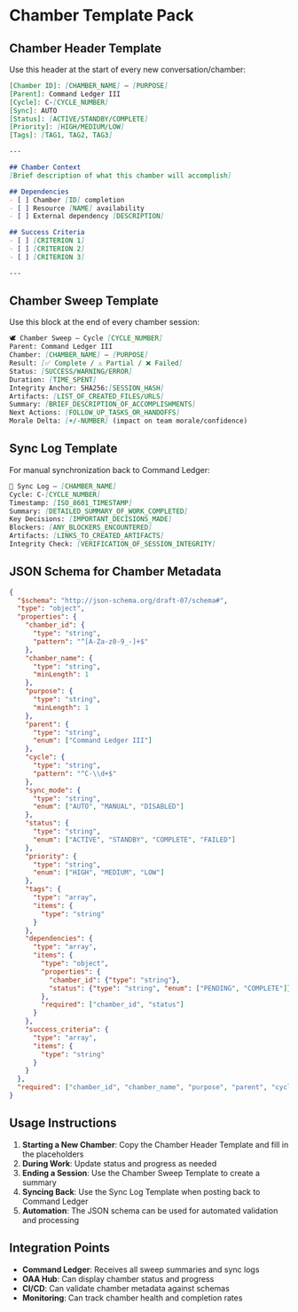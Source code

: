 # Chamber Template Pack

## Chamber Header Template

Use this header at the start of every new conversation/chamber:

```markdown
[Chamber ID]: [CHAMBER_NAME] – [PURPOSE]
[Parent]: Command Ledger III
[Cycle]: C-[CYCLE_NUMBER]
[Sync]: AUTO
[Status]: [ACTIVE/STANDBY/COMPLETE]
[Priority]: [HIGH/MEDIUM/LOW]
[Tags]: [TAG1, TAG2, TAG3]

---

## Chamber Context
[Brief description of what this chamber will accomplish]

## Dependencies
- [ ] Chamber [ID] completion
- [ ] Resource [NAME] availability
- [ ] External dependency [DESCRIPTION]

## Success Criteria
- [ ] [CRITERION 1]
- [ ] [CRITERION 2]
- [ ] [CRITERION 3]

---
```

## Chamber Sweep Template

Use this block at the end of every chamber session:

```markdown
🕊️ Chamber Sweep — Cycle [CYCLE_NUMBER]
Parent: Command Ledger III
Chamber: [CHAMBER_NAME] – [PURPOSE]
Result: [✅ Complete / ⚠️ Partial / ❌ Failed]
Status: [SUCCESS/WARNING/ERROR]
Duration: [TIME_SPENT]
Integrity Anchor: SHA256:[SESSION_HASH]
Artifacts: [LIST_OF_CREATED_FILES/URLS]
Summary: [BRIEF_DESCRIPTION_OF_ACCOMPLISHMENTS]
Next Actions: [FOLLOW_UP_TASKS_OR_HANDOFFS]
Morale Delta: [+/-NUMBER] (impact on team morale/confidence)
```

## Sync Log Template

For manual synchronization back to Command Ledger:

```markdown
🔄 Sync Log — [CHAMBER_NAME]
Cycle: C-[CYCLE_NUMBER]
Timestamp: [ISO_8601_TIMESTAMP]
Summary: [DETAILED_SUMMARY_OF_WORK_COMPLETED]
Key Decisions: [IMPORTANT_DECISIONS_MADE]
Blockers: [ANY_BLOCKERS_ENCOUNTERED]
Artifacts: [LINKS_TO_CREATED_ARTIFACTS]
Integrity Check: [VERIFICATION_OF_SESSION_INTEGRITY]
```

## JSON Schema for Chamber Metadata

```json
{
  "$schema": "http://json-schema.org/draft-07/schema#",
  "type": "object",
  "properties": {
    "chamber_id": {
      "type": "string",
      "pattern": "^[A-Za-z0-9_-]+$"
    },
    "chamber_name": {
      "type": "string",
      "minLength": 1
    },
    "purpose": {
      "type": "string",
      "minLength": 1
    },
    "parent": {
      "type": "string",
      "enum": ["Command Ledger III"]
    },
    "cycle": {
      "type": "string",
      "pattern": "^C-\\d+$"
    },
    "sync_mode": {
      "type": "string",
      "enum": ["AUTO", "MANUAL", "DISABLED"]
    },
    "status": {
      "type": "string",
      "enum": ["ACTIVE", "STANDBY", "COMPLETE", "FAILED"]
    },
    "priority": {
      "type": "string",
      "enum": ["HIGH", "MEDIUM", "LOW"]
    },
    "tags": {
      "type": "array",
      "items": {
        "type": "string"
      }
    },
    "dependencies": {
      "type": "array",
      "items": {
        "type": "object",
        "properties": {
          "chamber_id": {"type": "string"},
          "status": {"type": "string", "enum": ["PENDING", "COMPLETE"]}
        },
        "required": ["chamber_id", "status"]
      }
    },
    "success_criteria": {
      "type": "array",
      "items": {
        "type": "string"
      }
    }
  },
  "required": ["chamber_id", "chamber_name", "purpose", "parent", "cycle", "sync_mode", "status", "priority"]
}
```

## Usage Instructions

1. **Starting a New Chamber**: Copy the Chamber Header Template and fill in the placeholders
2. **During Work**: Update status and progress as needed
3. **Ending a Session**: Use the Chamber Sweep Template to create a summary
4. **Syncing Back**: Use the Sync Log Template when posting back to Command Ledger
5. **Automation**: The JSON schema can be used for automated validation and processing

## Integration Points

- **Command Ledger**: Receives all sweep summaries and sync logs
- **OAA Hub**: Can display chamber status and progress
- **CI/CD**: Can validate chamber metadata against schemas
- **Monitoring**: Can track chamber health and completion rates


